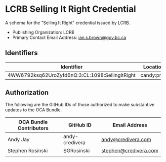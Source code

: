 # LCRB Selling It Right Credential

A schema for the "Selling It Right" credential issued by LCRB.

- Publishing Organization: LCRB
- Primary Contact Email Address: ian.s.brown@gov.bc.ca

## Identifiers

| Identifier                          | Location  | URL                                                   |
| ----------------------------------- | --------- | ----------------------------------------------------- |
| 4WW6792ksq62UroZyfd6nQ:3:CL:1098:SellingItRight | candy:prod | https://candyscan.idlab.org/tx/CANDY_PROD/domain/ |

## Authorization

The following are the GitHub IDs of those authorized to make substantive updates to the OCA Bundle.

| OCA Bundle Contributors | GitHub ID  | Email Address            |
| ----------------------- | ---------- | ------------------------ |
| Andy Jay                | andy-credivera | andy@credivera.com       |
| Stephen Rosinski        | SGRosinski | stephen@credivera.com    |
|                         |            |                          |
